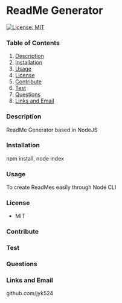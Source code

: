 # ReadMe Generator

  [![License: MIT](https://img.shields.io/badge/License-MIT-yellow.svg)](https://opensource.org/licenses/MIT)

  ### Table of Contents
  1. [Description](#description)
  2. [Installation](#installation)
  3. [Usage](#usage)
  4. [License](#license)
  5. [Contribute](#contribute)
  6. [Test](#test)
  7. [Questions](#questions)
  8. [Links and Email](#linksandemail)
  
  ### Description
  ReadMe Generator based in NodeJS
  ### Installation
  npm install, node index
  ### Usage
  To create ReadMes easily through Node CLI
  ### License
  * MIT
  ### Contribute
  
  ### Test
  
  ### Questions
  
  ### Links and Email
  github.com/jyk524
  
